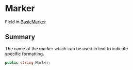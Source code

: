 # Marker

Field in [BasicMarker](yarn.unity.markuppalette.basicmarker.md)

## Summary

The name of the marker which can be used in text to indicate\
specific formatting.

```csharp
public string Marker;
```
